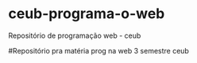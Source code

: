 # ceub-programa-o-web
Repositório de programação web - ceub

#Repositório pra matéria prog na web 3 semestre ceub